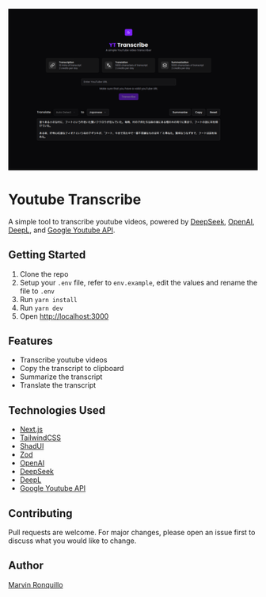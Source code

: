 ![Youtube Transcribe](/banner.png)

# Youtube Transcribe

A simple tool to transcribe youtube videos, powered by [DeepSeek](https://deepseek.ai/), [OpenAI](https://openai.com/), [DeepL](https://www.deepl.com/), and [Google Youtube API](https://developers.google.com/youtube/v3/getting-started).

## Getting Started

1. Clone the repo
2. Setup your `.env` file, refer to `env.example`, edit the values and rename the file to `.env`
3. Run `yarn install`
4. Run `yarn dev`
5. Open [http://localhost:3000](http://localhost:3000)

## Features

- Transcribe youtube videos
- Copy the transcript to clipboard
- Summarize the transcript
- Translate the transcript

## Technologies Used

- [Next.js](https://nextjs.org/)
- [TailwindCSS](https://tailwindcss.com/)
- [ShadUI](https://shadcn.com/)
- [Zod](https://zod.dev/)
- [OpenAI](https://openai.com/)
- [DeepSeek](https://deepseek.ai/)
- [DeepL](https://www.deepl.com/)
- [Google Youtube API](https://developers.google.com/youtube/v3/getting-started)

## Contributing

Pull requests are welcome. For major changes, please open an issue first to discuss what you would like to change.

## Author

[Marvin Ronquillo](https://github.com/mondejarmarron18)
